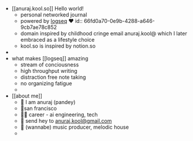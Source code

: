 - [[anuraj.kool.so]] Hello world!
	- personal networked journal
	- powered by [logseq](https://logseq.com/) ❤️
	  id:: 66fd0a70-0e9b-4288-a646-9cb7ae78c852
	- domain inspired by childhood cringe email anuraj.kool@ which I later embraced as a lifestyle choice
	- kool.so is inspired by notion.so
-
- what makes [[logseq]] amazing
	- stream of conciousness
	- high throughput writing
	- distraction free note taking
	- no organizing fatigue
	-
- [[about me]]
	- 👋 I am anuraj (pandey)
	- 📍san francisco
	- 🧑‍💻 career - ai engineering, tech
	- 📧 send hey to anuraj.kool@gmail.com
	- 🎹 (wannabe) music producer, melodic house
	-